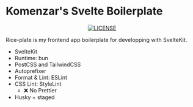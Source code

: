 # Komenzar's Svelte Boilerplate

<div align='center'>
 <a href="./LICENSE">
    <img alt="LICENSE" src="https://img.shields.io/badge/license-MIT-blue.svg?maxAge=43200">
  </a>
</div>

Rice-plate is my frontend app boilerplate for developping with SvelteKit.

- SvelteKit
- Runtime: bun
- PostCSS and TailwindCSS
- Autoprefixer
- Format & Lint: ESLint
- CSS Lint: StyleLint
  - ❌ No Prettier
- Husky + staged
